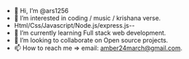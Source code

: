 - 👋 Hi, I’m @ars1256
- 👀 I’m interested in coding / music / krishana verse.
- Html/Css/Javascript/Node.js/express.js--
- 🌱 I’m currently learning Full stack web development.
- 💞️ I’m looking to collaborate on Open source projects.
- 📫 How to reach me => email: amber24march@gmail.com.

<!---
ars1256/ars1256 is a ✨ special ✨ repository because its `README.md` (this file) appears on your GitHub profile.
You can click the Preview link to take a look at your changes.
--->
